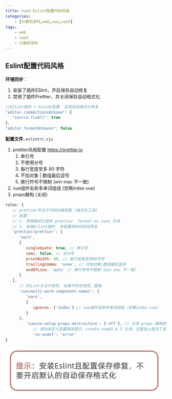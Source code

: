 ```yaml
---
title: vue3-Eslint配置代码风格
categories: 
    - [计算机学科,web,vue,vue3]
tags:
    - web
    - vue3
    - 计算机学科
---
```


## Eslint配置代码风格

**环境同步**：

1.  安装了插件ESlint，开启保存自动修复
2.  禁用了插件Prettier，并关闭保存自动格式化

```js
//ESlint插件 + Vscode配置  实现自动格式化修复
"editor.codeActionsOnSave": {
   "source.fixAll": true
},
"editor.formatOnSaven": false
```



**配置文件**`.eslintrc.cjs` 

1.  prettier风格配置 https://prettier.io 
    1.  单引号
    2.  不使用分号
    3.  每行宽度至多 80 字符
    4.  不加对象 | 数组最后逗号
    5.  换行符号不限制 (win mac 不一致)
2.  vue组件名称多单词组成 (忽略index.vue)
3.  props解构 (关闭)

```js
rules: {
   // prettier专注于代码的美观度 (格式化工具)
   // 前置：
   // 1. 禁用格式化插件 prettier  format on save 关闭
   // 2. 安装Eslint插件, 并配置保存时自动修复
   'prettier/prettier': [
      'warn',
      {
         singleQuote: true, // 单引号
         semi: false, // 无分号
         printWidth: 80, // 每行宽度至多80字符
         trailingComma: 'none', // 不加对象|数组最后逗号
         endOfLine: 'auto' // 换行符号不限制（win mac 不一致）
      }
   ],
      // ESLint关注于规范, 如果不符合规范，报错
      'vue/multi-word-component-names': [
         'warn',
         {
            ignores: ['index'] // vue组件名称多单词组成（忽略index.vue）
         }
      ],
         'vue/no-setup-props-destructure': ['off'], // 关闭 props 解构的校验 (props解构丢失响应式)
            // 添加未定义变量错误提示，create-vue@3.6.3 关闭，这里加上是为了支持下一个章节演示。
            'no-undef': 'error'
}
```

![image-20230831163101352](https://raw.githubusercontent.com/PigPigLetsGo/imeages/master/202308311631742.png)

